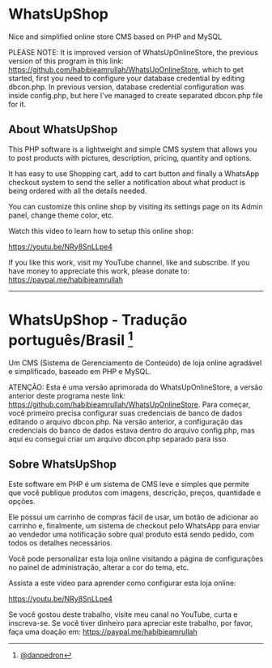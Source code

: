# WhatsUpShop
Nice and simplified online store CMS based on PHP and MySQL

PLEASE NOTE: It is improved version of WhatsUpOnlineStore, the previous version of this program in this link: https://github.com/habibieamrullah/WhatsUpOnlineStore, which to get started, first you need to configure your database credential by editing dbcon.php. In previous version, database credential configuration was inside config.php, but here I've managed to create separated dbcon.php file for it.

## About WhatsUpShop

This PHP software is a lightweight and simple CMS system that allows you to post products with pictures, description, pricing, quantity and options.

It has easy to use Shopping cart, add to cart button and finally a WhatsApp checkout system to send the seller a notification about what product is being ordered with all the details needed.

You can customize this online shop by visiting its settings page on its Admin panel, change theme color, etc.

Watch this video to learn how to setup this online shop:

https://youtu.be/NRy8SnLLpe4

If you like this work, visit my YouTube channel, like and subscribe. If you have money to appreciate this work, please donate to: https://paypal.me/habibieamrullah

---

# WhatsUpShop - Tradução português/Brasil [^1]
Um CMS (Sistema de Gerenciamento de Conteúdo) de loja online agradável e simplificado, baseado em PHP e MySQL.

ATENÇÃO: Esta é uma versão aprimorada do WhatsUpOnlineStore, a versão anterior deste programa neste link: https://github.com/habibieamrullah/WhatsUpOnlineStore. Para começar, você primeiro precisa configurar suas credenciais de banco de dados editando o arquivo dbcon.php. Na versão anterior, a configuração das credenciais do banco de dados estava dentro do arquivo config.php, mas aqui eu consegui criar um arquivo dbcon.php separado para isso.

## Sobre WhatsUpShop

Este software em PHP é um sistema de CMS leve e simples que permite que você publique produtos com imagens, descrição, preços, quantidade e opções.

Ele possui um carrinho de compras fácil de usar, um botão de adicionar ao carrinho e, finalmente, um sistema de checkout pelo WhatsApp para enviar ao vendedor uma notificação sobre qual produto está sendo pedido, com todos os detalhes necessários.

Você pode personalizar esta loja online visitando a página de configurações no painel de administração, alterar a cor do tema, etc.

Assista a este vídeo para aprender como configurar esta loja online:

https://youtu.be/NRy8SnLLpe4

Se você gostou deste trabalho, visite meu canal no YouTube, curta e inscreva-se. Se você tiver dinheiro para apreciar este trabalho, por favor, faça uma doação em: https://paypal.me/habibieamrullah

[^1]: [@danpedron](https://www.linkedin.com/in/danpedron/)
